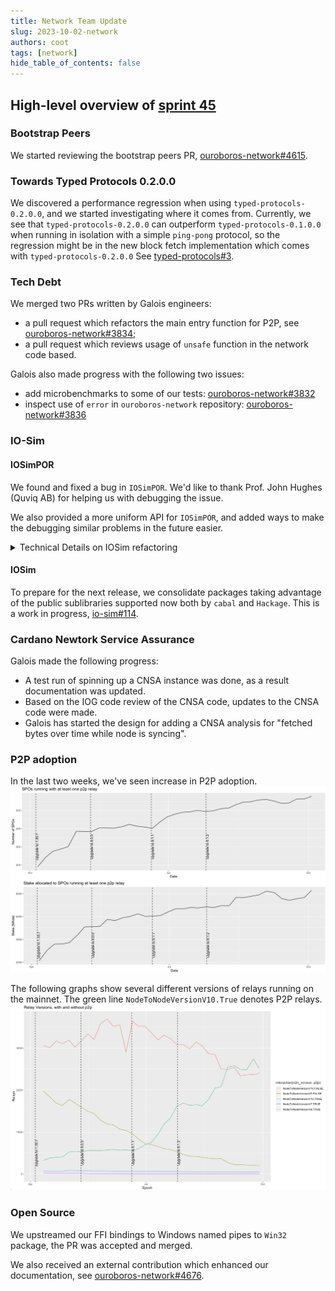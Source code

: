 ```yaml
---
title: Network Team Update
slug: 2023-10-02-network
authors: coot
tags: [network]
hide_table_of_contents: false
---
```


## High-level overview of [sprint 45][sprint-45]

[sprint-45]: https://github.com/orgs/input-output-hk/projects/19/views/16?filterQuery=sprint%3A%22sprint+45%22

### Bootstrap Peers

We started reviewing the bootstrap peers PR, [ouroboros-network#4615].

### Towards Typed Protocols 0.2.0.0

We discovered a performance regression when using `typed-protocols-0.2.0.0`, and we
started investigating where it comes from.  Currently, we see that
`typed-protocols-0.2.0.0` can outperform `typed-protocols-0.1.0.0` when running
in isolation with a simple `ping-pong` protocol, so the regression might be in
the new block fetch implementation which comes with `typed-protocols-0.2.0.0`
See [typed-protocols#3].

### Tech Debt

We merged two PRs written by Galois engineers:

* a pull request which refactors the main entry function for P2P, see [ouroboros-network#3834]; 
* a pull request which reviews usage of `unsafe` function in the network code based.

Galois also made progress with the following two issues:
 * add microbenchmarks to some of our tests: [ouroboros-network#3832]
 * inspect use of `error` in `ouroboros-network` repository:
   [ouroboros-network#3836]

### IO-Sim

#### IOSimPOR
We found and fixed a bug in `IOSimPOR`.  We'd like to thank Prof. John Hughes
(Quviq AB) for helping us with debugging the issue.

We also provided a more uniform API for `IOSimPOR`, and added ways to make the
debugging similar problems in the future easier.

<details>
<summary>Technical Details on IOSim refactoring</summary>
We removed the usage of `unsafePerformIO` from `IOSimPOR`, which also means
removing parallel evaluation of discovered races.  We found out that it gives
only 25% better performance.  In the future QuickCheck will offer running
different cases in parallel which should provide better performance as there
are no dependencies between the evaluation of different test cases, while schedules
are discovered while running which limits the possible gains from running them
concurrently.  The performance was not the only factor though.  When using
parallelism in the lazy `ST` monad we'd need to rely on memory guarantees of
`STRefs`.  In `GHC-9.6` they share the implementation with `IORef`s, but it
might not be the case in the future.
</details>

#### IOSim

To prepare for the next release, we consolidate packages taking advantage of
the public sublibraries supported now both by `cabal` and `Hackage`.   This is
a work in progress, [io-sim#114].

### Cardano Newtork Service Assurance

Galois made the following progress:

* A test run of spinning up a CNSA instance was done, as a result documentation
  was updated.
* Based on the IOG code review of the CNSA code, updates to the CNSA code were
  made.
* Galois has started the design for adding a CNSA analysis for "fetched bytes
  over time while node is syncing".

### P2P adoption

In the last two weeks, we've seen increase in P2P adoption.
![P2P relays](/images/network/2023-10-04-p2p-relays.png)


The following graphs show several different versions of relays running on the mainnet.  The
green line `NodeToNodeVersionV10.True` denotes P2P relays.
![node versions](/images/network/2023-10-04-relay-versions.png)

### Open Source

We upstreamed our FFI bindings to Windows named pipes to `Win32` package, the
PR was accepted and merged.

We also received an external contribution which enhanced our documentation, see
[ouroboros-network#4676].

[ouroboros-network#3832]: https://github.com/input-output-hk/ouroboros-network/issues/3832
[ouroboros-network#3834]: https://github.com/input-output-hk/ouroboros-network/issues/3834
[ouroboros-network#3835]: https://github.com/input-output-hk/ouroboros-network/issues/3835
[ouroboros-network#3836]: https://github.com/input-output-hk/ouroboros-network/issues/3836
[ouroboros-network#4615]: https://github.com/input-output-hk/ouroboros-network/issues/4615
[ouroboros-network#4676]: https://github.com/input-output-hk/ouroboros-network/pull/4676
[io-sim#113]: https://github.com/input-output-hk/io-sim/issues/113
[io-sim#114]: https://github.com/input-output-hk/io-sim/issues/114
[typed-protocols#3]: https://github.com/input-output-hk/typed-protocols/pull/3
